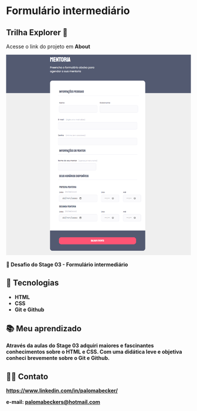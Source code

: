 # Formulário intermediário

## Trilha Explorer 🚀
Acesse o link do projeto em <strong>
About

![preview](./images/form-inter.png)

💜 Desafio do Stage 03 - Formulário intermediário

## 🔰 Tecnologias

- HTML
- CSS
- Git e Github

## 📚 Meu aprendizado

Através da aulas do Stage 03 adquiri maiores e fascinantes conhecimentos sobre o HTML e CSS.
Com uma didática leve e objetiva conheci brevemente sobre o Git e Github.

## 🤸‍♀️ Contato

https://www.linkedin.com/in/palomabecker/

e-mail: palomabeckers@hotmail.com